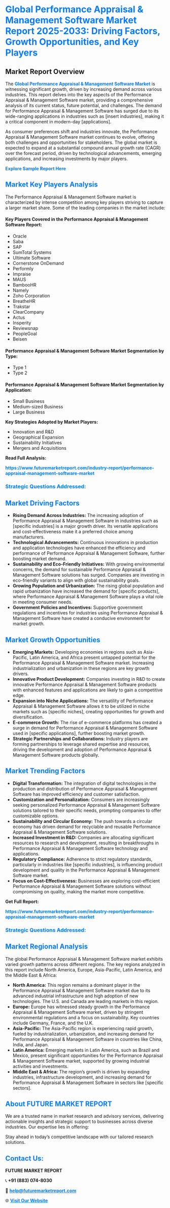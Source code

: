 <h1 style="color: #007BFF;">Global Performance Appraisal & Management Software Market Report 2025-2033: Driving Factors, Growth Opportunities, and Key Players</h1>

<section id="overview">
<h2>Market Report Overview</h2>
<p>The <a href="https://www.futuremarketreport.com/industry-report/performance-appraisal-management-software-market" style="color: #007BFF; text-decoration: none;"><strong>Global Performance Appraisal & Management Software Market</strong></a> is witnessing significant growth, driven by increasing demand across various industries. This report delves into the key aspects of the Performance Appraisal & Management Software market, providing a comprehensive analysis of its current status, future potential, and challenges. The demand for Performance Appraisal & Management Software has surged due to its wide-ranging applications in industries such as [insert industries], making it a critical component in modern-day [applications].</p>
<p>As consumer preferences shift and industries innovate, the Performance Appraisal & Management Software market continues to evolve, offering both challenges and opportunities for stakeholders. The global market is expected to expand at a substantial compound annual growth rate (CAGR) over the forecast period, driven by technological advancements, emerging applications, and increasing investments by major players.</p>
</section>

<section id="overview">
<p><a href="https://www.futuremarketreport.com/request-sample/reportId=40784" style="color: #007BFF; text-decoration: none;"><strong>Explore Sample Report Here</strong></a></p>
</section>

<section id="key-players">
<h2 style="color: #007BFF;">Market Key Players Analysis</h2>
<p>The Performance Appraisal & Management Software market is characterized by intense competition among key players striving to capture a larger market share. Some of the leading companies in the market include:</p>
<h4>Key Players Covered in the Performance Appraisal & Management Software Report:</h4>
<ul><li>Oracle</li><li>Saba</li><li>SAP</li><li>SumTotal Systems</li><li>Ultimate Software</li><li>Cornerstone OnDemand</li><li>Performly</li><li>Impraise</li><li>MAUS</li><li>BambooHR</li><li>Namely</li><li>Zoho Corporation</li><li>BreatheHR</li><li>Trakstar</li><li>ClearCompany</li><li>Actus</li><li>Insperity</li><li>Reviewsnap</li><li>PeopleGoal</li><li>Beisen</li></ul>
<h4>Performance Appraisal & Management Software Market Segmentation by Type:</h4>
<ul><li>Type 1</li><li>Type 2</li></ul>

<h4>Performance Appraisal & Management Software Market Segmentation by Application:</h4>
<ul><li>Small Business</li><li>Medium-sized Business</li><li>Large Business</li></ul>
<p><strong>Key Strategies Adopted by Market Players:</strong></p>
<ul>
<li>Innovation and R&D</li>
<li>Geographical Expansion</li>
<li>Sustainability Initiatives</li>
<li>Mergers and Acquisitions</li>
</ul>
</section>

<section>
<p><strong>Read Full Analysis: </strong></p><a href="https://www.futuremarketreport.com/industry-report/performance-appraisal-management-software-market" style="color: #007BFF; text-decoration: none;"><strong>https://www.futuremarketreport.com/industry-report/performance-appraisal-management-software-market</strong></a>
<h3 style="color: #007BFF;">Strategic Questions Addressed:</h3>
</section>

<section id="driving-factors">
<h2 style="color: #007BFF;">Market Driving Factors</h2>
<ul>
<li><strong>Rising Demand Across Industries:</strong> The increasing adoption of Performance Appraisal & Management Software in industries such as [specific industries] is a major growth driver. Its versatile applications and cost-effectiveness make it a preferred choice among manufacturers.</li>
<li><strong>Technological Advancements:</strong> Continuous innovations in production and application technologies have enhanced the efficiency and performance of Performance Appraisal & Management Software, further boosting market demand.</li>
<li><strong>Sustainability and Eco-Friendly Initiatives:</strong> With growing environmental concerns, the demand for sustainable Performance Appraisal & Management Software solutions has surged. Companies are investing in eco-friendly variants to align with global sustainability goals.</li>
<li><strong>Growing Population and Urbanization:</strong> The rising global population and rapid urbanization have increased the demand for [specific products], where Performance Appraisal & Management Software plays a vital role in meeting consumer needs.</li>
<li><strong>Government Policies and Incentives:</strong> Supportive government regulations and incentives for industries using Performance Appraisal & Management Software have created a conducive environment for market growth.</li>
</ul>
</section>

<section id="growth-opportunities">
<h2 style="color: #007BFF;">Market Growth Opportunities</h2>
<ul>
<li><strong>Emerging Markets:</strong> Developing economies in regions such as Asia-Pacific, Latin America, and Africa present untapped potential for the Performance Appraisal & Management Software market. Increasing industrialization and urbanization in these regions are key growth drivers.</li>
<li><strong>Innovative Product Development:</strong> Companies investing in R&D to create innovative Performance Appraisal & Management Software products with enhanced features and applications are likely to gain a competitive edge.</li>
<li><strong>Expansion into Niche Applications:</strong> The versatility of Performance Appraisal & Management Software allows it to be utilized in niche markets such as [specific niches], creating opportunities for growth and diversification.</li>
<li><strong>E-commerce Growth:</strong> The rise of e-commerce platforms has created a surge in demand for Performance Appraisal & Management Software used in [specific applications], further boosting market growth.</li>
<li><strong>Strategic Partnerships and Collaborations:</strong> Industry players are forming partnerships to leverage shared expertise and resources, driving the development and adoption of Performance Appraisal & Management Software products globally.</li>
</ul>
</section>

<section id="trending-factors">
<h2 style="color: #007BFF;">Market Trending Factors</h2>
<ul>
<li><strong>Digital Transformation:</strong> The integration of digital technologies in the production and distribution of Performance Appraisal & Management Software has improved efficiency and customer satisfaction.</li>
<li><strong>Customization and Personalization:</strong> Consumers are increasingly seeking personalized Performance Appraisal & Management Software solutions tailored to their specific needs, prompting companies to offer customizable options.</li>
<li><strong>Sustainability and Circular Economy:</strong> The push towards a circular economy has driven demand for recyclable and reusable Performance Appraisal & Management Software solutions.</li>
<li><strong>Increased Investment in R&D:</strong> Companies are allocating significant resources to research and development, resulting in breakthroughs in Performance Appraisal & Management Software technology and applications.</li>
<li><strong>Regulatory Compliance:</strong> Adherence to strict regulatory standards, particularly in industries like [specific industries], is influencing product development and quality in the Performance Appraisal & Management Software market.</li>
<li><strong>Focus on Cost-Effectiveness:</strong> Businesses are exploring cost-efficient Performance Appraisal & Management Software solutions without compromising on quality, making the market more competitive.</li>
</ul>
</section>

<section>
<p><strong>Get Full Report: </strong></p><a href="https://www.futuremarketreport.com/industry-report/performance-appraisal-management-software-market" style="color: #007BFF; text-decoration: none;"><strong>https://www.futuremarketreport.com/industry-report/performance-appraisal-management-software-market</strong></a>
<h3 style="color: #007BFF;">Strategic Questions Addressed:</h3>
</section>


<section id="regional-analysis">
<h2 style="color: #007BFF;">Market Regional Analysis</h2>
<p>The global Performance Appraisal & Management Software market exhibits varied growth patterns across different regions. The key regions analyzed in this report include North America, Europe, Asia-Pacific, Latin America, and the Middle East & Africa:</p>
<ul>
<li><strong>North America:</strong> This region remains a dominant player in the Performance Appraisal & Management Software market due to its advanced industrial infrastructure and high adoption of new technologies. The U.S. and Canada are leading markets in this region.</li>
<li><strong>Europe:</strong> Europe has witnessed steady growth in the Performance Appraisal & Management Software market, driven by stringent environmental regulations and a focus on sustainability. Key countries include Germany, France, and the U.K.</li>
<li><strong>Asia-Pacific:</strong> The Asia-Pacific region is experiencing rapid growth, fueled by industrialization, urbanization, and increasing demand for Performance Appraisal & Management Software in countries like China, India, and Japan.</li>
<li><strong>Latin America:</strong> Emerging markets in Latin America, such as Brazil and Mexico, present significant opportunities for the Performance Appraisal & Management Software market, supported by growing industrial activities and investments.</li>
<li><strong>Middle East & Africa:</strong> The region’s growth is driven by expanding industries, infrastructure development, and increasing demand for Performance Appraisal & Management Software in sectors like [specific sectors].</li>
</ul>
</section>

<footer>
<h2 style="color: #007BFF;">About FUTURE MARKET REPORT</h2>
<p>We are a trusted name in market research and advisory services, delivering actionable insights and strategic support to businesses across diverse industries. Our expertise lies in offering:</p>

<p>Stay ahead in today’s competitive landscape with our tailored research solutions.</p>

<h2 style="color: #007BFF;">Contact Us:</h2>
<p><strong>FUTURE MARKET REPORT</strong></p>
<p>📞 <strong>+91 (883) 074-8030</strong></p>
<p>📧 <strong><a href="mailto:help@futuremarketreport.com" style="color: #007BFF;">help@futuremarketreport.com</a></strong></p>
<p>🌐 <strong><a href="https://www.futuremarketreport.com/" style="color: #007BFF;">Visit Our Website</a></strong></p>
</footer>